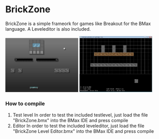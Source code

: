 # BrickZone

BrickZone is a simple frameork for games like Breakout for the BMax language.
A Leveleditor is also included.

<img src = docs/game.jpg width = "45%"></img>
<img src = docs/editor.jpg width = "45%"></img>


### How to compile

1. Test level
In order to test the included testlevel, just load the file "BrickZone.bmx" into the BMax IDE and press compile
2. Editor
In order to test the included leveleditor, just load the file "BrickZone Level Editor.bmx" into the BMax IDE and press compile
